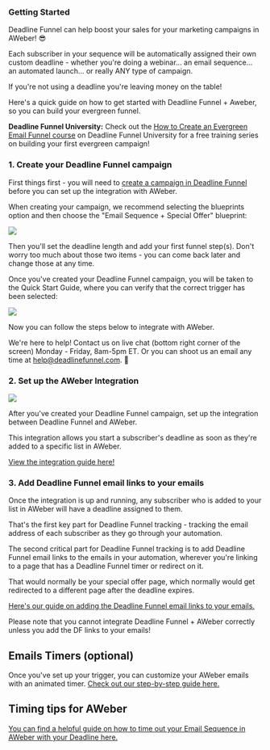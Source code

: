 ### Getting Started

Deadline Funnel can help boost your sales for your marketing campaigns in
AWeber! 😎

Each subscriber in your sequence will be automatically assigned their own
custom deadline - whether you're doing a webinar... an email sequence... an
automated launch... or really ANY type of campaign.

If you're not using a deadline you're leaving money on the table!

Here's a quick guide on how to get started with Deadline Funnel + Aweber, so
you can build your evergreen funnel.

**Deadline Funnel University:** Check out the [How to Create an Evergreen
Email Funnel course](https://university.deadlinefunnel.com/courses/evergreen)
on Deadline Funnel University for a free training series on building your
first evergreen campaign!

### 1\. Create your Deadline Funnel campaign

First things first - you will need to [create a campaign in Deadline
Funnel](https://deadlinefunnel.com/promotions/create) before you can set up
the integration with AWeber.

When creating your campaign, we recommend selecting the blueprints option and
then choose the "Email Sequence + Special Offer" blueprint:

![](https://d33v4339jhl8k0.cloudfront.net/docs/assets/53974d6ce4b0c76107b109d1/images/5d195eea04286305cb87e4e2/file-OiMtuGnVy8.jpg)

Then you'll set the deadline length and add your first funnel step(s). Don't
worry too much about those two items - you can come back later and change
those at any time.

Once you've created your Deadline Funnel campaign, you will be taken to the
Quick Start Guide, where you can verify that the correct trigger has been
selected:

![](https://d33v4339jhl8k0.cloudfront.net/docs/assets/53974d6ce4b0c76107b109d1/images/5d195f9804286305cb87e4e7/file-STESe46e9c.jpg)

Now you can follow the steps below to integrate with AWeber.

We're here to help! Contact us on live chat (bottom right corner of the
screen) Monday - Friday, 8am-5pm ET. Or you can shoot us an email any time at
help@deadlinefunnel.com. 🙂

### 2\. Set up the AWeber Integration

![](https://d33v4339jhl8k0.cloudfront.net/docs/assets/53974d6ce4b0c76107b109d1/images/5c118e692c7d3a31944f0f28/file-QdRWiConHU.png)

After you've created your Deadline Funnel campaign, set up the integration
between Deadline Funnel and AWeber.

This integration allows you start a subscriber's deadline as soon as they're
added to a specific list in AWeber.

[View the integration guide
here!](https://documentation.deadlinefunnel.com/article/630-how-to-integrate-aweber-with-deadline-funnel-api)

### 3\. Add Deadline Funnel email links to your emails

Once the integration is up and running, any subscriber who is added to your
list in AWeber will have a deadline assigned to them.

That's the first key part for Deadline Funnel tracking - tracking the email
address of each subscriber as they go through your automation.

The second critical part for Deadline Funnel tracking is to add Deadline
Funnel email links to the emails in your automation, wherever you're linking
to a page that has a Deadline Funnel timer or redirect on it.

That would normally be your special offer page, which normally would get
redirected to a different page after the deadline expires.

[Here's our guide on adding the Deadline Funnel email links to your emails.
](https://documentation.deadlinefunnel.com/article/16-expiring-links)  

[](https://documentation.deadlinefunnel.com/article/630-how-to-integrate-aweber-with-deadline-funnel-api)

Please note that you cannot integrate Deadline Funnel + AWeber correctly
unless you add the DF links to your emails!

## Emails Timers (optional)

Once you've set up your trigger, you can customize your AWeber emails with an
animated timer. [Check out our step-by-step guide
here.](https://documentation.deadlinefunnel.com/article/259-how-to-add-email-countdown-code-to-aweber)

## Timing tips for AWeber

[You can find a helpful guide on how to time out your Email Sequence in AWeber
with your Deadline here.
](https://documentation.deadlinefunnel.com/article/661-timing-tips-for-aweber)  

